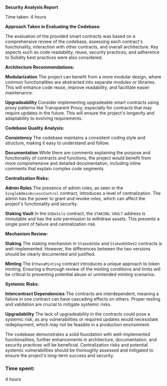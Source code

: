 **Security Analysis Report**

Time taken: 4 hours

**Approach Taken in Evaluating the Codebase:**

The evaluation of the provided smart contracts was based on a comprehensive review of the codebase, assessing each contract's functionality, interaction with other contracts, and overall architecture. Key aspects such as code readability, reuse, security practices, and adherence to Solidity best practices were also considered.

**Architecture Recommendations:**

**Modularization**
   The project can benefit from a more modular design, where common functionalities are abstracted into separate modules or libraries. This will enhance code reuse, improve readability, and facilitate easier maintenance.

**Upgradeability**
   Consider implementing upgradeable smart contracts using proxy patterns like Transparent Proxy, especially for contracts that may require updates in the future. This will ensure the project's longevity and adaptability to evolving requirements.

**Codebase Quality Analysis:**

**Consistency**
   The codebase maintains a consistent coding style and structure, making it easy to understand and follow.

**Documentation**
   While there are comments explaining the purpose and functionality of contracts and functions, the project would benefit from more comprehensive and detailed documentation, including inline comments that explain complex code segments.

**Centralization Risks:**

**Admin Roles**
   The presence of admin roles, as seen in the `SingleAdminAccessControl` contract, introduces a level of centralization. The admin has the power to grant and revoke roles, which can affect the project's functionality and security.

**Staking Vault**
   In the `USDeSilo` contract, the `STAKING_VAULT` address is immutable and has the sole permission to withdraw assets. This presents a single point of failure and centralization risk.

**Mechanism Review:**

**Staking**
   The staking mechanism in `StakedUSDe` and `StakedUSDeV2` contracts is well-implemented. However, the differences between the two versions should be clearly documented and justified.

**Minting**
   The `EthenaMinting` contract introduces a unique approach to token minting. Ensuring a thorough review of the minting conditions and limits will be critical to preventing potential abuse or unintended minting scenarios.

**Systemic Risks:**

**Intercontract Dependencies**
   The contracts are interdependent, meaning a failure in one contract can have cascading effects on others. Proper testing and validation are crucial to mitigate systemic risks.

**Upgradability**
   The lack of upgradeability in the contracts could pose a systemic risk, as any vulnerabilities or required updates would necessitate redeployment, which may not be feasible in a production environment.

The codebase demonstrates a solid foundation with well-implemented functionalities, further enhancements in architecture, documentation, and security practices will be beneficial. Centralization risks and potential systemic vulnerabilities should be thoroughly assessed and mitigated to ensure the project's long-term success and security.


### Time spent:
4 hours